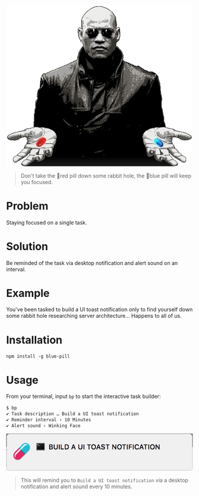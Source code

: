 ![](doc/morpheus.png)

> Don't take the 🔴red pill down some rabbit hole, the 🔵blue pill will keep you focused.

# Problem
Staying focused on a single task.

# Solution
Be reminded of the task via desktop notification and alert sound on an interval.

# Example
You've been tasked to build a UI toast notification only to find yourself down some rabbit hole researching server architecture... Happens to all of us.

# Installation
```shell
npm install -g blue-pill
```

# Usage
From your terminal, input `bp` to start the interactive task builder:
```shell
$ bp
✔ Task description … Build a UI toast notification
✔ Reminder interval › 10 Minutes
✔ Alert sound › Winking Face
```

![](doc/screenshot1.png)

> This will remind you to `Build a UI toast notification` via a desktop notification and alert sound every 10 minutes.
